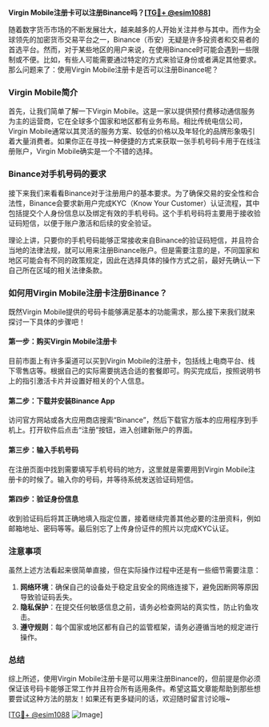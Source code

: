 **Virgin Mobile注册卡可以注册Binance吗？[[TG💪+ @esim1088](https://t.me/s/esim1088)]**

随着数字货币市场的不断发展壮大，越来越多的人开始关注并参与其中。而作为全球领先的加密货币交易平台之一，Binance（币安）无疑是许多投资者和交易者的首选平台。然而，对于某些地区的用户来说，在使用Binance时可能会遇到一些限制或不便。比如，有些人可能需要通过特定的方式来验证身份或者满足其他要求。那么问题来了：使用Virgin Mobile注册卡是否可以注册Binance呢？

### Virgin Mobile简介

首先，让我们简单了解一下Virgin Mobile。这是一家以提供预付费移动通信服务为主的运营商，它在全球多个国家和地区都有业务布局。相比传统电信公司，Virgin Mobile通常以其灵活的服务方案、较低的价格以及年轻化的品牌形象吸引着大量消费者。如果你正在寻找一种便捷的方式来获取一张手机号码卡用于在线注册账户，Virgin Mobile确实是一个不错的选择。

### Binance对手机号码的要求

接下来我们来看看Binance对于注册用户的基本要求。为了确保交易的安全性和合法性，Binance会要求新用户完成KYC（Know Your Customer）认证流程，其中包括提交个人身份信息以及绑定有效的手机号码。这个手机号码将主要用于接收验证码短信，以便于账户激活和后续的安全验证。

理论上讲，只要你的手机号码能够正常接收来自Binance的验证码短信，并且符合当地的法律法规，就可以用来注册Binance账户。但是需要注意的是，不同国家和地区可能会有不同的政策规定，因此在选择具体的操作方式之前，最好先确认一下自己所在区域的相关法律条款。

### 如何用Virgin Mobile注册卡注册Binance？

既然Virgin Mobile提供的号码卡能够满足基本的功能需求，那么接下来我们就来探讨一下具体的步骤吧！

#### 第一步：购买Virgin Mobile注册卡

目前市面上有许多渠道可以买到Virgin Mobile的注册卡，包括线上电商平台、线下零售店等。根据自己的实际需要挑选合适的套餐即可。购买完成后，按照说明书上的指引激活卡片并设置好相关的个人信息。

#### 第二步：下载并安装Binance App

访问官方网站或各大应用商店搜索“Binance”，然后下载官方版本的应用程序到手机上。打开软件后点击“注册”按钮，进入创建新账户的界面。

#### 第三步：输入手机号码

在注册页面中找到需要填写手机号码的地方，这里就是需要用到Virgin Mobile注册卡的时候了。输入你的号码，并等待系统发送验证码短信。

#### 第四步：验证身份信息

收到验证码后将其正确地填入指定位置，接着继续完善其他必要的注册资料，例如邮箱地址、密码等等。最后别忘了上传身份证件的照片以完成KYC认证。

### 注意事项

虽然上述方法看起来很简单直接，但在实际操作过程中还是有一些细节需要注意：

1. **网络环境**：确保自己的设备处于稳定且安全的网络连接下，避免因断网等原因导致验证码丢失。
2. **隐私保护**：在提交任何敏感信息之前，请务必检查网站的真实性，防止钓鱼攻击。
3. **遵守规则**：每个国家或地区都有自己的监管框架，请务必遵循当地的规定进行操作。

### 总结

综上所述，使用Virgin Mobile注册卡是可以用来注册Binance的，但前提是你必须保证该号码卡能够正常工作并且符合所有适用条件。希望这篇文章能帮助到那些想要尝试这种方法的朋友！如果还有更多疑问的话，欢迎随时留言讨论哦~

[[TG💪+ @esim1088](https://t.me/s/esim1088) ![Image](https://i.postimg.cc/4NQfJmqS/Snipaste-2025-05-13-00-14-12.png)]